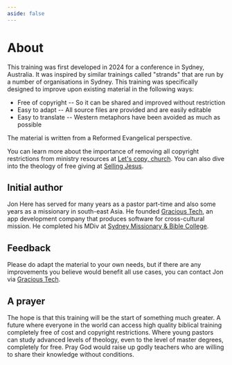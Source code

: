 ```yaml
---
aside: false
---
```



# About

This training was first developed in 2024 for a conference in Sydney, Australia. It was inspired by similar trainings called "strands" that are run by a number of organisations in Sydney. This training was specifically designed to improve upon existing material in the following ways:

 - Free of copyright -- So it can be shared and improved without restriction
 - Easy to adapt -- All source files are provided and are easily editable
 - Easy to translate -- Western metaphors have been avoided as much as possible

The material is written from a Reformed Evangelical perspective.

You can learn more about the importance of removing all copyright restrictions from ministry resources at [Let's copy, church](https://copy.church). You can also dive into the theology of free giving at [Selling Jesus](https://sellingjesus.org).


## Initial author

Jon Here has served for many years as a pastor part-time and also some years as a missionary in south-east Asia. He founded [Gracious Tech](https://gracious.tech), an app development company that produces software for cross-cultural mission. He completed his MDiv at [Sydney Missionary & Bible College](https://www.smbc.edu.au/).


## Feedback

Please do adapt the material to your own needs, but if there are any improvements you believe would benefit all use cases, you can contact Jon via [Gracious Tech](https://gracious.tech/support/).


## A prayer

The hope is that this training will be the start of something much greater. A future where everyone in the world can access high quality biblical training completely free of cost and copyright restrictions. Where young pastors can study advanced levels of theology, even to the level of master degrees, completely for free. Pray God would raise up godly teachers who are willing to share their knowledge without conditions.

